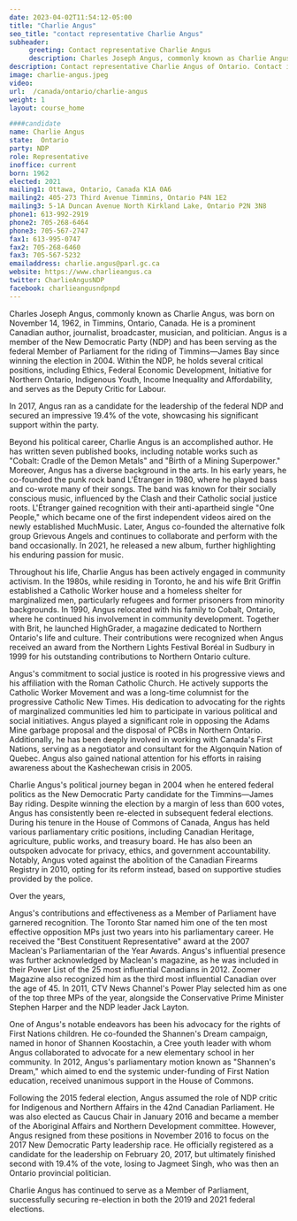```yaml
---
date: 2023-04-02T11:54:12-05:00
title: "Charlie Angus"
seo_title: "contact representative Charlie Angus"
subheader:
     greeting: Contact representative Charlie Angus
     description: Charles Joseph Angus, commonly known as Charlie Angus, was born on November 14, 1962, in Timmins, Ontario, Canada.
description: Contact representative Charlie Angus of Ontario. Contact information for Charlie Angus includes email address, phone number, and mailing address.
image: charlie-angus.jpeg
video:
url:  /canada/ontario/charlie-angus
weight: 1
layout: course_home

####candidate
name: Charlie Angus
state:	Ontario
party: NDP
role: Representative
inoffice: current
born: 1962
elected: 2021
mailing1: Ottawa, Ontario, Canada K1A 0A6
mailing2: 405-273 Third Avenue Timmins, Ontario P4N 1E2
mailing3: 5-1A Duncan Avenue North Kirkland Lake, Ontario P2N 3N8
phone1: 613-992-2919
phone2: 705-268-6464
phone3: 705-567-2747
fax1: 613-995-0747
fax2: 705-268-6460
fax3: 705-567-5232
emailaddress: charlie.angus@parl.gc.ca
website: https://www.charlieangus.ca
twitter: CharlieAngusNDP
facebook: charlieangusndpnpd
---
```


Charles Joseph Angus, commonly known as Charlie Angus, was born on November 14, 1962, in Timmins, Ontario, Canada. He is a prominent Canadian author, journalist, broadcaster, musician, and politician. Angus is a member of the New Democratic Party (NDP) and has been serving as the federal Member of Parliament for the riding of Timmins—James Bay since winning the election in 2004. Within the NDP, he holds several critical positions, including Ethics, Federal Economic Development, Initiative for Northern Ontario, Indigenous Youth, Income Inequality and Affordability, and serves as the Deputy Critic for Labour.

In 2017, Angus ran as a candidate for the leadership of the federal NDP and secured an impressive 19.4% of the vote, showcasing his significant support within the party.

Beyond his political career, Charlie Angus is an accomplished author. He has written seven published books, including notable works such as "Cobalt: Cradle of the Demon Metals" and "Birth of a Mining Superpower." Moreover, Angus has a diverse background in the arts. In his early years, he co-founded the punk rock band L'Étranger in 1980, where he played bass and co-wrote many of their songs. The band was known for their socially conscious music, influenced by the Clash and their Catholic social justice roots. L'Étranger gained recognition with their anti-apartheid single "One People," which became one of the first independent videos aired on the newly established MuchMusic. Later, Angus co-founded the alternative folk group Grievous Angels and continues to collaborate and perform with the band occasionally. In 2021, he released a new album, further highlighting his enduring passion for music.

Throughout his life, Charlie Angus has been actively engaged in community activism. In the 1980s, while residing in Toronto, he and his wife Brit Griffin established a Catholic Worker house and a homeless shelter for marginalized men, particularly refugees and former prisoners from minority backgrounds. In 1990, Angus relocated with his family to Cobalt, Ontario, where he continued his involvement in community development. Together with Brit, he launched HighGrader, a magazine dedicated to Northern Ontario's life and culture. Their contributions were recognized when Angus received an award from the Northern Lights Festival Boréal in Sudbury in 1999 for his outstanding contributions to Northern Ontario culture.

Angus's commitment to social justice is rooted in his progressive views and his affiliation with the Roman Catholic Church. He actively supports the Catholic Worker Movement and was a long-time columnist for the progressive Catholic New Times. His dedication to advocating for the rights of marginalized communities led him to participate in various political and social initiatives. Angus played a significant role in opposing the Adams Mine garbage proposal and the disposal of PCBs in Northern Ontario. Additionally, he has been deeply involved in working with Canada's First Nations, serving as a negotiator and consultant for the Algonquin Nation of Quebec. Angus also gained national attention for his efforts in raising awareness about the Kashechewan crisis in 2005.

Charlie Angus's political journey began in 2004 when he entered federal politics as the New Democratic Party candidate for the Timmins—James Bay riding. Despite winning the election by a margin of less than 600 votes, Angus has consistently been re-elected in subsequent federal elections. During his tenure in the House of Commons of Canada, Angus has held various parliamentary critic positions, including Canadian Heritage, agriculture, public works, and treasury board. He has also been an outspoken advocate for privacy, ethics, and government accountability. Notably, Angus voted against the abolition of the Canadian Firearms Registry in 2010, opting for its reform instead, based on supportive studies provided by the police.

Over the years,

 Angus's contributions and effectiveness as a Member of Parliament have garnered recognition. The Toronto Star named him one of the ten most effective opposition MPs just two years into his parliamentary career. He received the "Best Constituent Representative" award at the 2007 Maclean's Parliamentarian of the Year Awards. Angus's influential presence was further acknowledged by Maclean's magazine, as he was included in their Power List of the 25 most influential Canadians in 2012. Zoomer Magazine also recognized him as the third most influential Canadian over the age of 45. In 2011, CTV News Channel's Power Play selected him as one of the top three MPs of the year, alongside the Conservative Prime Minister Stephen Harper and the NDP leader Jack Layton.

One of Angus's notable endeavors has been his advocacy for the rights of First Nations children. He co-founded the Shannen's Dream campaign, named in honor of Shannen Koostachin, a Cree youth leader with whom Angus collaborated to advocate for a new elementary school in her community. In 2012, Angus's parliamentary motion known as "Shannen's Dream," which aimed to end the systemic under-funding of First Nation education, received unanimous support in the House of Commons.

Following the 2015 federal election, Angus assumed the role of NDP critic for Indigenous and Northern Affairs in the 42nd Canadian Parliament. He was also elected as Caucus Chair in January 2016 and became a member of the Aboriginal Affairs and Northern Development committee. However, Angus resigned from these positions in November 2016 to focus on the 2017 New Democratic Party leadership race. He officially registered as a candidate for the leadership on February 20, 2017, but ultimately finished second with 19.4% of the vote, losing to Jagmeet Singh, who was then an Ontario provincial politician.

Charlie Angus has continued to serve as a Member of Parliament, successfully securing re-election in both the 2019 and 2021 federal elections.
